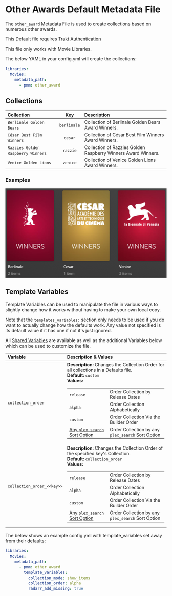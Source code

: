 # Other Awards Default Metadata File

The `other_award` Metadata File is used to  create collections based on numerous other awards.

This Default file requires [Trakt Authentication](../../config/trakt)

This file only works with Movie Libraries.

The below YAML in your config.yml will create the collections:

```yaml
libraries:
  Movies:
    metadata_path:
      - pmm: other_award
```

## Collections

| Collection                         |     Key     | Description                                                   |
|:-----------------------------------|:-----------:|:--------------------------------------------------------------|
| `Berlinale Golden Bears`           | `berlinale` | Collection of Berlinale Golden Bears Award Winners.           |
| `César Best Film Winners`          |   `cesar`   | Collection of César Best Film Winners Award Winners.          |
| `Razzies Golden Raspberry Winners` |  `razzie`   | Collection of Razzies Golden Raspberry Winners Award Winners. |
| `Venice Golden Lions`              |  `venice`   | Collection of Venice Golden Lions Award Winners.              |

### Examples

![](../images/awardother.png)

## Template Variables

Template Variables can be used to manipulate the file in various ways to slightly change how it works without having to make your own local copy.

Note that the `templates_variables:` section only needs to be used if you do want to actually change how the defaults work. Any value not specified is its default value if it has one if not it's just ignored.

All [Shared Variables](../variables) are available as well as the additional Variables below which can be used to customize the file.

| Variable                   | Description & Values                                                                                                                                                                                                                                                                                                                                                                                                                                                                                                                         |
|:---------------------------|:---------------------------------------------------------------------------------------------------------------------------------------------------------------------------------------------------------------------------------------------------------------------------------------------------------------------------------------------------------------------------------------------------------------------------------------------------------------------------------------------------------------------------------------------|
| `collection_order`         | **Description:** Changes the Collection Order for all collections in a Defaults file.<br>**Default:** `custom`<br>**Values:**<table class="clearTable"><tr><td>`release`</td><td>Order Collection by Release Dates</td></tr><tr><td>`alpha`</td><td>Order Collection Alphabetically</td></tr><tr><td>`custom`</td><td>Order Collection Via the Builder Order</td></tr><tr><td>[Any `plex_search` Sort Option](../../metadata/builders/plex.md#sort-options)</td><td>Order Collection by any `plex_search` Sort Option</td></tr></table>      |
| `collection_order_<<key>>` | **Description:** Changes the Collection Order of the specified key's Collection.<br>**Default:** `collection_order`<br>**Values:**<table class="clearTable"><tr><td>`release`</td><td>Order Collection by Release Dates</td></tr><tr><td>`alpha`</td><td>Order Collection Alphabetically</td></tr><tr><td>`custom`</td><td>Order Collection Via the Builder Order</td></tr><tr><td>[Any `plex_search` Sort Option](../../metadata/builders/plex.md#sort-options)</td><td>Order Collection by any `plex_search` Sort Option</td></tr></table> |

The below shows an example config.yml with template_variables set away from their defaults:

```yaml
libraries:
  Movies:
    metadata_path:
      - pmm: other_award
        template_variables:
          collection_mode: show_items
          collection_order: alpha
          radarr_add_missing: true
```
